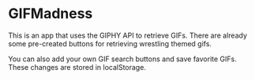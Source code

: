 # GIFMadness
This is an app that uses the GIPHY API to retrieve GIFs.
There are already some pre-created buttons for retrieving 
wrestling themed gifs.

You can also add your own GIF search buttons and save favorite
GIFs.  These changes are stored in localStorage.
